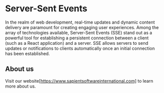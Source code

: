 # Server-Sent Events

In the realm of web development, real-time updates and dynamic content delivery are paramount for creating engaging user experiences. Among the array of technologies available, Server-Sent Events (SSE) stand out as a powerful tool for establishing a persistent connection between a client (such as a React application) and a server. SSE allows servers to send updates or notifications to clients automatically once an initial connection has been established.

## About us

Visit our website[https://www.sapientsoftwareinternational.com] to learn more about us.
